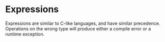 # Expressions

Expressions are similar to C-like languages, and have similar
precedence. Operations on the wrong type will produce either a compile
error or a runtime exception.